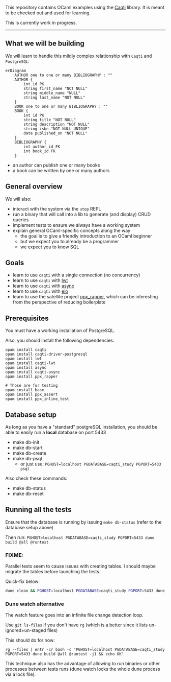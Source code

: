 This repository contains OCaml examples using the [Caqti][] library.  It is
meant to be checked out and used for learning.

This is currently work in progress.

[Caqti]: https://github.com/paurkedal/ocaml-caqti/

---

## What we will be building

We will learn to handle this mildly complex relationship with `Caqti` and `PostgreSQL`:

```mermaid
erDiagram
    AUTHOR one to one or many BIBLIOGRAPHY : ""
    AUTHOR {
        int id PK
        string first_name "NOT NULL"
        string middle_name "NULL"
        string last_name "NOT NULL"
    }
    BOOK one to one or many BIBLIOGRAPHY : ""
    BOOK {
        int id PK
        string title "NOT NULL"
        string description "NOT NULL"
        string isbn "NOT NULL UNIQUE"
        date published_on "NOT NULL"
    }
    BIBLIOGRAPHY {
        int author_id FK
        int book_id FK
    }
```

- an author can publish one or many books
- a book can be written by one or many authors


## General overview

We will also:

- interact with the system via the `utop` REPL
- run a binary that will call into a lib to generate (and display) CRUD queries
- implement tests to ensure we always have a working system
- explain general OCaml-specific concepts along the way
  - the goal is to give a friendly introduction to an OCaml beginner
  - but we expect you to already be a programmer
  - we expect you to know SQL


## Goals

- learn to use `caqti` with a single connection (no concurrency)
- learn to use `caqti` with [lwt](https://github.com/ocsigen/lwt)
- learn to use `caqti` with [async](https://github.com/janestreet/async)
- learn to use `caqti` with [eio](https://github.com/ocaml-multicore/eio)
- learn to use the satellite project [ppx_rapper](https://github.com/roddyyaga/ppx_rapper), which can be interesting from the perspective of reducing boilerplate

## Prerequisites

You must have a working installation of PostgreSQL.

Also, you should install the following dependencies:

```
opam install caqti
opam install caqti-driver-postgresql
opam install lwt
opam install caqti-lwt
opam install async
opam install caqti-async
opam install ppx_rapper

# Those are for testing
opam install base
opam install ppx_assert
opam install ppx_inline_test
```

## Database setup

As long as you have a "standard" postgreSQL installation, you should be able to easily run a **local** database on port 5433

- make db-init
- make db-start
- make db-create
- make db-psql
  - or just use: `PGHOST=localhost PGDATABASE=caqti_study PGPORT=5433 psql`

Also check these commands:

- make db-status
- make db-reset

## Running all the tests

Ensure that the database is running by issuing `make db-status` (refer to the database setup above)

Then run: `PGHOST=localhost PGDATABASE=caqti_study PGPORT=5433 dune build @all @runtest`


### FIXME:

Parallel tests seem to cause issues with creating tables.
I should maybe migrate the tables before launching the tests.

Quick-fix below:

```sh
dune clean && PGHOST=localhost PGDATABASE=caqti_study PGPORT=5433 dune build @all @runtest -j1 && echo OK
```

### Dune watch alternative

The watch feature goes into an infinite file change detection loop.

Use `git ls-files` if you don't have `rg` (which is a better since it lists un-ignored+un-staged files)

This should do for now:

```
rg --files | entr -cr bash -c 'PGHOST=localhost PGDATABASE=caqti_study PGPORT=5433 dune build @all @runtest -j1 && echo OK'
```

This technique also has the advantage of allowing to run binaries or other processes between tests runs (dune watch locks the whole dune process via a lock file).
